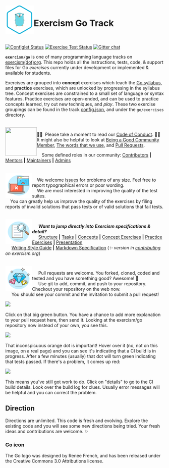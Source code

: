 <br>

<img align="left" width="90" height="90" src="https://github.com/exercism/website-icons/blob/main/tracks/go.svg">
<p vertical-align="middle"><h1>Exercism Go Track</h1></p>

<br>

[![Configlet Status](https://github.com/exercism/go/workflows/Configlet%20CI/badge.svg)](https://github.com/exercism/go/actions?query=workflow%3A%22Configlet+CI%22)
[![Exercise Test Status](https://github.com/exercism/go/workflows/Exercise%20tests/badge.svg)](https://github.com/exercism/go/actions?query=workflow%3A%22Exercise+tests%22)
[![Gitter chat](https://badges.gitter.im/exercism/go.svg)](https://gitter.im/exercism/go)

**`exercism/go`** is one of many programming language tracks on [exercism(dot)org][exercism-website].
This repo holds all the instructions, tests, code, & support files for Go *exercises* currently under development or implemented & available for students.

Exercises are grouped into **concept** exercises which teach the [Go syllabus][go-syllabus], and **practice** exercises, which are unlocked by progressing in the syllabus tree. Concept exercises are constrained to a small set of language or syntax features. Practice exercises are open-ended, and can be used to practice concepts learned, try out new techniques, and _play_.  These two exercise groupings can be found in the track [config.json][config-json], and under the `go/exercises` directory.

<br>

<img align="left" width="100" height="90" src="https://github.com/exercism/website-icons/blob/main/exercism/logo-big-bordered.png">

🌟🌟&nbsp; Please take a moment to read our [Code of Conduct][exercism-code-of-conduct].&nbsp;🌟🌟&nbsp;  
It might also be helpful to look at [Being a Good Community Member][being-a-good-community-member], [The words that we use][the-words-that-we-use], and [Pull Requests][prs].

&nbsp;&nbsp;&nbsp;&nbsp;Some defined roles in our community:  [Contributors][exercism-contributors] **|** [Mentors][exercism-mentors] **|** [Maintainers][exercism-track-maintainers]  **|** [Admins][exercism-admins]


<br>
<img align="left" width="85" height="80" src="https://github.com/exercism/website-icons/blob/main/exercises/error-handling.svg">

&nbsp;&nbsp;&nbsp;&nbsp;We welcome [issues](https://github.com/exercism/go/issues) for problems of any size.
Feel free to report typographical errors or poor wording.  
&nbsp;&nbsp;&nbsp;&nbsp;We are most interested in improving the quality of the test suites.  
&nbsp;&nbsp;&nbsp;&nbsp;You can greatly help us improve the quality of the exercises by filing reports of invalid solutions that pass tests or of valid solutions that fail tests.


<br>
<img align="left" width="85" height="80" src="https://github.com/exercism/website-icons/blob/main/exercises/word-search.svg">

&nbsp;&nbsp;&nbsp;&nbsp;&nbsp;_**Want to jump directly into Exercism specifications & detail?**_  
&nbsp;&nbsp;&nbsp;&nbsp;&nbsp;[Structure][exercism-track-structure] **|** [Tasks][exercism-tasks] **|** [Concepts][exercism-concepts] **|** [Concept Exercises][concept-exercises] **|** [Practice Exercises][practice-exercises] **|** [Presentation][exercise-presentation]  
&nbsp;&nbsp;&nbsp;&nbsp;&nbsp;[Writing Style Guide][exercism-writing-style] **|** [Markdown Specification][exercism-markdown-specification] (_✨ version in [contributing][website-contributing-section] on exercism.org_)


<br>
<img align="left" width="85" height="80" src="https://github.com/exercism/website-icons/blob/main/exercises/diamond.svg">

&nbsp;&nbsp;&nbsp;&nbsp;&nbsp;Pull requests are welcome.
You forked, cloned, coded and tested and you have something good? Awesome! 🎉  
&nbsp;&nbsp;&nbsp;&nbsp;&nbsp;Use git to add, commit, and push to your repository.
Checkout your repository on the web now.  
&nbsp;&nbsp;&nbsp;&nbsp;&nbsp;You should see your commit and the invitation to submit a pull request!

<img src="img/mars1.png">

Click on that big green button.
You have a chance to add more explanation to your pull request here, then send it.
Looking at the exercism/go repository now instead of your own, you see this.

<img src="img/mars2.png">

That inconspicuous orange dot is important!
Hover over it (no, not on this image, on a real page) and you can see it's indicating that a CI build is in progress.
After a few minutes (usually) that dot will turn green indicating that tests passed.
If there's a problem, it comes up red:

<img src="img/mars3.png">

This means you've still got work to do.
Click on "details" to go to the CI build details. Look over the build log for clues.
Usually error messages will be helpful and you can correct the problem.

## Direction

Directions are unlimited.
This code is fresh and evolving.
Explore the existing code and you will see some new directions being tried.
Your fresh ideas and contributions are welcome. :sparkles:

### Go icon

The Go logo was designed by Renée French, and has been released under the Creative Commons 3.0 Attributions license.

[exercism-website]: https://exercism.org/
[config-json]: https://github.com/exercism/go/blob/main/config.json
[go-syllabus]: https://exercism.org/tracks/go/concepts

[prs]: https://github.com/exercism/docs/blob/main/community/good-member/pull-requests.md
[being-a-good-community-member]: https://github.com/exercism/docs/tree/main/community/good-member
[exercism-contributors]: https://github.com/exercism/docs/blob/main/community/contributors.md
[exercism-code-of-conduct]: https://exercism.org/docs/using/legal/code-of-conduct
[exercism-admins]: https://github.com/exercism/docs/blob/main/community/administrators.md
[the-words-that-we-use]: https://github.com/exercism/docs/blob/main/community/good-member/words.md
[exercism-track-maintainers]: https://github.com/exercism/docs/blob/main/community/maintainers.md
[exercism-mentors]: https://github.com/exercism/docs/tree/main/mentoring

[practice-exercises]: https://github.com/exercism/docs/blob/main/building/tracks/practice-exercises.md
[exercism-concepts]: https://github.com/exercism/docs/blob/main/building/tracks/concepts.md
[exercism-markdown-specification]: https://github.com/exercism/docs/blob/main/building/markdown/markdown.md
[exercise-presentation]: https://github.com/exercism/docs/blob/main/building/tracks/presentation.md
[exercism-writing-style]: https://github.com/exercism/docs/blob/main/building/markdown/style-guide.md
[concept-exercises]: https://github.com/exercism/docs/blob/main/building/tracks/concept-exercises.md
[exercism-tasks]: https://exercism.org/docs/building/product/tasks
[website-contributing-section]: https://exercism.org/docs/building
[exercism-track-structure]: https://github.com/exercism/docs/tree/main/building/tracks
